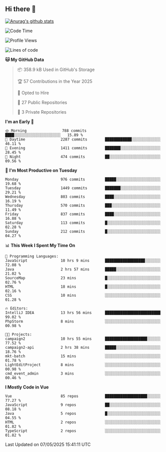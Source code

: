 ## Hi there 👋

[![Anurag's github stats](https://github-readme-stats.vercel.app/api?username=Songwonseok)](https://github.com/anuraghazra/github-readme-stats)



<!--START_SECTION:waka-->
![Code Time](http://img.shields.io/badge/Code%20Time-3%2C434%20hrs%2024%20mins-blue)

![Profile Views](http://img.shields.io/badge/Profile%20Views-0-blue)

![Lines of code](https://img.shields.io/badge/From%20Hello%20World%20I%27ve%20Written-34.8%20million%20lines%20of%20code-blue)

**🐱 My GitHub Data** 

> 📦 358.9 kB Used in GitHub's Storage 
 > 
> 🏆 57 Contributions in the Year 2025
 > 
> 💼 Opted to Hire
 > 
> 📜 27 Public Repositories 
 > 
> 🔑 3 Private Repositories 
 > 
**I'm an Early 🐤** 

```text
🌞 Morning                788 commits         ████░░░░░░░░░░░░░░░░░░░░░   15.89 % 
🌆 Daytime                2287 commits        ████████████░░░░░░░░░░░░░   46.11 % 
🌃 Evening                1411 commits        ███████░░░░░░░░░░░░░░░░░░   28.45 % 
🌙 Night                  474 commits         ██░░░░░░░░░░░░░░░░░░░░░░░   09.56 % 
```
📅 **I'm Most Productive on Tuesday** 

```text
Monday                   976 commits         █████░░░░░░░░░░░░░░░░░░░░   19.68 % 
Tuesday                  1449 commits        ███████░░░░░░░░░░░░░░░░░░   29.21 % 
Wednesday                803 commits         ████░░░░░░░░░░░░░░░░░░░░░   16.19 % 
Thursday                 570 commits         ███░░░░░░░░░░░░░░░░░░░░░░   11.49 % 
Friday                   837 commits         ████░░░░░░░░░░░░░░░░░░░░░   16.88 % 
Saturday                 113 commits         █░░░░░░░░░░░░░░░░░░░░░░░░   02.28 % 
Sunday                   212 commits         █░░░░░░░░░░░░░░░░░░░░░░░░   04.27 % 
```


📊 **This Week I Spent My Time On** 

```text
💬 Programming Languages: 
JavaScript               10 hrs 9 mins       ██████████████████░░░░░░░   72.08 % 
Java                     2 hrs 57 mins       █████░░░░░░░░░░░░░░░░░░░░   21.02 % 
SourceMap                23 mins             █░░░░░░░░░░░░░░░░░░░░░░░░   02.76 % 
HTML                     18 mins             █░░░░░░░░░░░░░░░░░░░░░░░░   02.16 % 
CSS                      10 mins             ░░░░░░░░░░░░░░░░░░░░░░░░░   01.28 % 

🔥 Editors: 
IntelliJ IDEA            13 hrs 56 mins      █████████████████████████   99.02 % 
PhpStorm                 8 mins              ░░░░░░░░░░░░░░░░░░░░░░░░░   00.98 % 

🐱‍💻 Projects: 
campaign2                10 hrs 55 mins      ███████████████████░░░░░░   77.52 % 
campaign2-api            2 hrs 38 mins       █████░░░░░░░░░░░░░░░░░░░░   18.76 % 
mkt-batch                15 mins             ░░░░░░░░░░░░░░░░░░░░░░░░░   01.78 % 
LightEditProject         8 mins              ░░░░░░░░░░░░░░░░░░░░░░░░░   00.98 % 
cmd_event_admin          3 mins              ░░░░░░░░░░░░░░░░░░░░░░░░░   00.46 % 
```

**I Mostly Code in Vue** 

```text
Vue                      85 repos            ███████████████████░░░░░░   77.27 % 
JavaScript               9 repos             ██░░░░░░░░░░░░░░░░░░░░░░░   08.18 % 
Java                     5 repos             █░░░░░░░░░░░░░░░░░░░░░░░░   04.55 % 
HTML                     2 repos             ░░░░░░░░░░░░░░░░░░░░░░░░░   01.82 % 
TypeScript               2 repos             ░░░░░░░░░░░░░░░░░░░░░░░░░   01.82 % 
```




 Last Updated on 07/05/2025 15:41:11 UTC
<!--END_SECTION:waka-->
